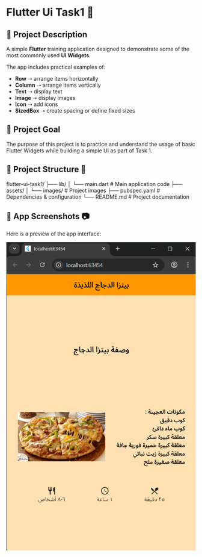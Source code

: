 # Flutter Ui Task1 📱

## 📌 Project Description
A simple **Flutter** training application designed to demonstrate some of the most commonly used **UI Widgets**.  

The app includes practical examples of:  
- **Row** ➝ arrange items horizontally  
- **Column** ➝ arrange items vertically  
- **Text** ➝ display text  
- **Image** ➝ display images  
- **Icon** ➝ add icons  
- **SizedBox** ➝ create spacing or define fixed sizes

## 📌 Project Goal
The purpose of this project is to practice and understand the usage of basic Flutter Widgets while building a simple UI as part of Task 1.

## 📌 Project Structure 📂
flutter-ui-task1/
 ├── lib/
 │    └── main.dart        # Main application code
 ├── assets/
 │    └── images/          # Project images
 ├── pubspec.yaml          # Dependencies & configuration
 └── README.md             # Project documentation

 ## 📌 App Screenshots 📷
 Here is a preview of the app interface:

 
![App Screenshot](assets/images/flutter_ui_task1.png)





